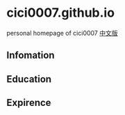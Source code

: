 # cici0007.github.io

personal homepage of cici0007
[中文版](https://cici0007.github.io/README-CN.html)

## Infomation


## Education


## Expirence
